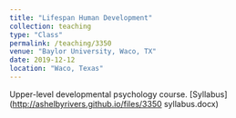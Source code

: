 ```yaml
---
title: "Lifespan Human Development"
collection: teaching
type: "Class"
permalink: /teaching/3350
venue: "Baylor University, Waco, TX"
date: 2019-12-12
location: "Waco, Texas"
---
```


Upper-level developmental psychology course.
[Syllabus](http://ashelbyrivers.github.io/files/3350 syllabus.docx)
